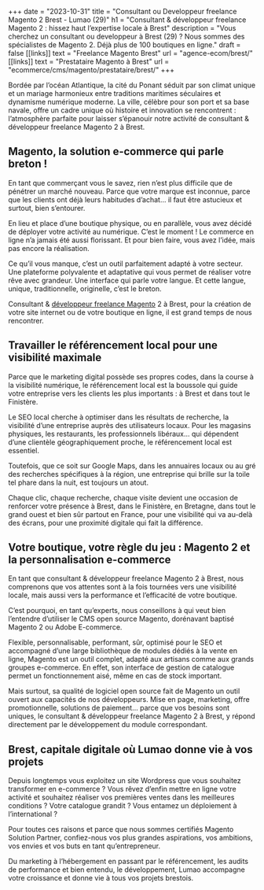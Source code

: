+++
date = "2023-10-31"
title = "Consultant ou Developpeur freelance Magento 2 Brest - Lumao (29)"
h1 = "Consultant & développeur freelance Magento 2 : hissez haut l’expertise locale à Brest"
description = "Vous cherchez un consultant ou developpeur à Brest (29) ? Nous sommes des spécialistes de Magento 2. Déjà plus de 100 boutiques en ligne."
draft = false
[[links]]
    text = "Freelance Magento Brest"
    url = "agence-ecom/brest/"
[[links]]
    text = "Prestataire Magento à Brest"
    url = "ecommerce/cms/magento/prestataire/brest/"
+++

Bordée par l’océan Atlantique, la cité du Ponant séduit par son climat unique et un mariage harmonieux entre traditions maritimes séculaires et dynamisme numérique moderne. La ville, célèbre pour son port et sa base navale, offre un cadre unique où histoire et innovation se rencontrent : l’atmosphère parfaite pour laisser s’épanouir notre activité de consultant & développeur freelance Magento 2 à Brest.

## Magento, la solution e-commerce qui parle breton !

En tant que commerçant vous le savez, rien n’est plus difficile que de pénétrer un marché nouveau. Parce que votre marque est inconnue, parce que les clients ont déjà leurs habitudes d’achat… il faut être astucieux et surtout, bien s’entourer.

En lieu et place d’une boutique physique, ou en parallèle, vous avez décidé de déployer votre activité au numérique. C’est le moment ! Le commerce en ligne n’a jamais été aussi florissant. Et pour bien faire, vous avez l’idée, mais pas encore la réalisation.

Ce qu’il vous manque, c’est un outil parfaitement adapté à votre secteur. Une plateforme polyvalente et adaptative qui vous permet de réaliser votre rêve avec grandeur. Une interface qui parle votre langue. Et cette langue, unique, traditionnelle, originelle, c’est le breton.

Consultant & [développeur freelance Magento](/ecommerce/cms/magento/freelance/) 2 à Brest, pour la création de votre site internet ou de votre boutique en ligne, il est grand temps de nous rencontrer.

## Travailler le référencement local pour une visibilité maximale

Parce que le marketing digital possède ses propres codes, dans la course à la visibilité numérique, le référencement local est la boussole qui guide votre entreprise vers les clients les plus importants : à Brest et dans tout le Finistère.

Le SEO local cherche à optimiser dans les résultats de recherche, la visibilité d’une entreprise auprès des utilisateurs locaux. Pour les magasins physiques, les restaurants, les professionnels libéraux… qui dépendent d’une clientèle géographiquement proche, le référencement local est essentiel.

Toutefois, que ce soit sur Google Maps, dans les annuaires locaux ou au gré des recherches spécifiques à la région, une entreprise qui brille sur la toile tel phare dans la nuit, est toujours un atout.

Chaque clic, chaque recherche, chaque visite devient une occasion de renforcer votre présence à Brest, dans le Finistère, en Bretagne, dans tout le grand ouest et bien sûr partout en France, pour une visibilité qui va au-delà des écrans, pour une proximité digitale qui fait la différence.

## Votre boutique, votre règle du jeu : Magento 2 et la personnalisation e-commerce

En tant que consultant & développeur freelance Magento 2 à Brest, nous comprenons que vos attentes sont à la fois tournées vers une visibilité locale, mais aussi vers la performance et l’efficacité de votre boutique.

C’est pourquoi, en tant qu’experts, nous conseillons à qui veut bien l’entendre d’utiliser le CMS open source Magento, dorénavant baptisé Magento 2 ou Adobe E-commerce.

Flexible, personnalisable, performant, sûr, optimisé pour le SEO et accompagné d’une large bibliothèque de modules dédiés à la vente en ligne, Magento est un outil complet, adapté aux artisans comme aux grands groupes e-commerce. En effet, son interface de gestion de catalogue permet un fonctionnement aisé, même en cas de stock important.

Mais surtout, sa qualité de logiciel open source fait de Magento un outil ouvert aux capacités de nos développeurs. Mise en page, marketing, offre promotionnelle, solutions de paiement… parce que vos besoins sont uniques, le consultant & développeur freelance Magento 2 à Brest, y répond directement par le développement du module correspondant.

## Brest, capitale digitale où Lumao donne vie à vos projets

Depuis longtemps vous exploitez un site Wordpress que vous souhaitez transformer en e-commerce ? Vous rêvez d’enfin mettre en ligne votre activité et souhaitez réaliser vos premières ventes dans les meilleures conditions ? Votre catalogue grandit ? Vous entamez un déploiement à l’international ?

Pour toutes ces raisons et parce que nous sommes certifiés Magento Solution Partner, confiez-nous vos plus grandes aspirations, vos ambitions, vos envies et vos buts en tant qu’entrepreneur.

Du marketing à l’hébergement en passant par le référencement, les audits de performance et bien entendu, le développement, Lumao accompagne votre croissance et donne vie à tous vos projets brestois.

